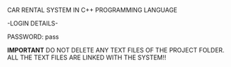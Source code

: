 CAR RENTAL SYSTEM IN C++ PROGRAMMING LANGUAGE


-LOGIN DETAILS-

PASSWORD: pass

**IMPORTANT**
DO NOT DELETE ANY TEXT FILES OF THE PROJECT FOLDER.
ALL THE TEXT FILES ARE LINKED WITH THE SYSTEM!!

